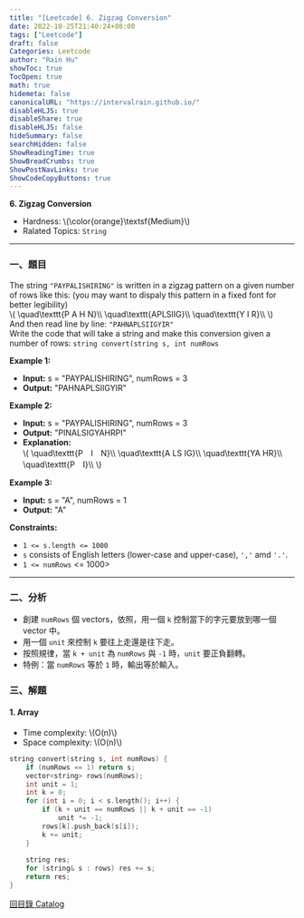 ```yaml
---
title: "[Leetcode] 6. Zigzag Conversion"
date: 2022-10-25T21:40:24+08:00
tags: ["Leetcode"]
draft: false
Categories: Leetcode
author: "Rain Hu"
showToc: true
TocOpen: true
math: true
hidemeta: false
canonicalURL: "https://intervalrain.github.io/"
disableHLJS: true
disableShare: true
disableHLJS: false
hideSummary: false
searchHidden: false
ShowReadingTime: true
ShowBreadCrumbs: true
ShowPostNavLinks: true
ShowCodeCopyButtons: true
---
```

**6. Zigzag Conversion**
+ Hardness: \\(\color{orange}\textsf{Medium}\\)
+ Ralated Topics: `String`
---
### 一、題目
The string `"PAYPALISHIRING"` is written in a zigzag pattern on a given number of rows like this: (you may want to dispaly this pattern in a fixed font for better legibility)  
\\(
\quad\texttt{P A H N}\\\\
\quad\texttt{APLSIIG}\\\\
\quad\texttt{Y I R}\\\\
\\)  
And then read line by line: `"PAHNAPLSIIGYIR"`  
Write the code that will take a string and make this conversion given a number of rows:
`string convert(string s, int numRows`

**Example 1:**  
+ **Input:** s = "PAYPALISHIRING", numRows = 3
+ **Output:** "PAHNAPLSIIGYIR"

**Example 2:**
+ **Input:** s = "PAYPALISHIRING", numRows = 3
+ **Output:** "PINALSIGYAHRPI"  
+ **Explanation:**   
\\(
\quad\texttt{P　I　N}\\\\
\quad\texttt{A LS IG}\\\\
\quad\texttt{YA HR}\\\\
\quad\texttt{P　I}\\\\
\\)  

**Example 3:**
+ **Input:** s = "A", numRows = 1
+ **Output:** "A"  

**Constraints:**
+ `1 <= s.length <= 1000`
+ `s` consists of English letters (lower-case and upper-case), `','` amd `'.'`.
+ `1 <= numRows` <= 1000>

---

### 二、分析
+ 創建 `numRows` 個 vectors，依照，用一個 `k` 控制當下的字元要放到哪一個 vector 中。
+ 用一個 `unit` 來控制 `k` 要往上走還是往下走。
+ 按照規律，當 `k + unit` 為 `numRows` 與 `-1` 時，`unit` 要正負翻轉。
+ 特例：當 `numRows` 等於 `1` 時，輸出等於輸入。

### 三、解題
#### 1. Array
+ Time complexity: \\(O(n)\\)
+ Space complexity: \\(O(n)\\)
```C++
string convert(string s, int numRows) {
    if (numRows == 1) return s;
    vector<string> rows(numRows);
    int unit = 1;
    int k = 0;
    for (int i = 0; i < s.length(); i++) {
        if (k + unit == numRows || k + unit == -1)
            unit *= -1;
        rows[k].push_back(s[i]);
        k += unit;
    }
    
    string res;
    for (string& s : rows) res += s;
    return res;
}
```
[回目錄 Catalog](/leetcode)